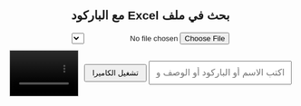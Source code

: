 <!DOCTYPE html>
<html lang="ar">
<head>
  <meta charset="UTF-8">
  <title>بحث في ملف Excel مع الباركود</title>
  <script src="https://cdnjs.cloudflare.com/ajax/libs/xlsx/0.18.5/xlsx.full.min.js"></script>
  <script src="https://unpkg.com/@zxing/library@latest"></script>
  <style>
    body { font-family: Arial, sans-serif; text-align: center; padding: 20px; direction: rtl; }
    #searchBar { width: 50%; padding: 10px; font-size: 16px; margin-top: 20px; }
    table { width: 80%; margin: 20px auto; border-collapse: collapse; }
    th, td { border: 1px solid #ccc; padding: 8px; text-align: center; }
    th { background-color: #f2f2f2; }
    #cameraContainer { display: inline-flex; align-items: center; gap: 10px; margin-top: 10px; }
    #cameraView { width: 120px; height: 80px; border: 1px solid #ccc; object-fit: cover; }
    #startCamera { padding: 6px 12px; cursor: pointer; }
  </style>
</head>
<body>
  <h2>بحث في ملف Excel مع الباركود</h2>
  <input type="file" id="upload" accept=".xlsx, .xls">
  <select id="sheetSelect"></select>
  <br>
  <input type="text" id="searchBar" placeholder="اكتب الاسم أو الباركود أو الوصف واضغط إنتر">
  <div id="cameraContainer">
    <button id="startCamera">تشغيل الكاميرا</button>
    <video id="cameraView" autoplay></video>
  </div>
  <table id="results"></table>

  <script>
    let excelData = {};
    let selectedSheet = "";

    document.getElementById('upload').addEventListener('change', handleFile, false);
    document.getElementById('sheetSelect').addEventListener('change', () => {
      selectedSheet = document.getElementById('sheetSelect').value;
    });
    document.getElementById('searchBar').addEventListener('keypress', function (e) {
      if (e.key === 'Enter') search();
    });

    function handleFile(e) {
      const file = e.target.files[0];
      const reader = new FileReader();
      reader.onload = function (e) {
        const data = new Uint8Array(e.target.result);
        const workbook = XLSX.read(data, { type: 'array' });

        const sheetSelect = document.getElementById('sheetSelect');
        sheetSelect.innerHTML = '';
        workbook.SheetNames.forEach(name => {
          let option = document.createElement('option');
          option.value = name;
          option.text = name;
          sheetSelect.appendChild(option);
        });
        selectedSheet = workbook.SheetNames[0];

        workbook.SheetNames.forEach(sheetName => {
          const sheet = workbook.Sheets[sheetName];
          const rows = XLSX.utils.sheet_to_json(sheet, { header: 1, defval: "" });
          excelData[sheetName] = rows;
        });
      };
      reader.readAsArrayBuffer(file);
    }

    function search(queryText) {
      const query = (queryText || document.getElementById('searchBar').value).trim().toLowerCase();
      if (!query || !selectedSheet) return;

      const rows = excelData[selectedSheet];
      const resultsTable = document.getElementById('results');
      resultsTable.innerHTML = '';

      // Create header row A-D
      let headerRow = `<tr><th>A</th><th>B</th><th>C</th><th>D</th></tr>`;
      resultsTable.innerHTML = headerRow;

      rows.forEach((row, index) => {
        if (index === 0) return; // skip header
        let a = (row[0] || "").toString().toLowerCase();
        let b = (row[1] || "").toString();
        let c = (row[2] || "").toString().toLowerCase();
        let d = (row[3] || "").toString().toLowerCase();

        if (a.includes(query) || c.includes(query) || d.includes(query)) {
          let tr = `<tr>
            <td>${row[0] || ''}</td>
            <td>${row[1] || ''}</td>
            <td>${row[2] || ''}</td>
            <td>${query}</td>
          </tr>`;
          resultsTable.innerHTML += tr;
        }
      });
    }

    // ZXing Barcode Scanner
    document.getElementById('startCamera').addEventListener('click', () => {
      const codeReader = new ZXing.BrowserMultiFormatReader();
      const video = document.getElementById('cameraView');

      codeReader.decodeFromVideoDevice(null, video, (result, err) => {
        if (result) {
          const barcode = result.text;
          document.getElementById('searchBar').value = barcode;
          search(barcode);
        }
      });
    });
  </script>
</body>
</html>
